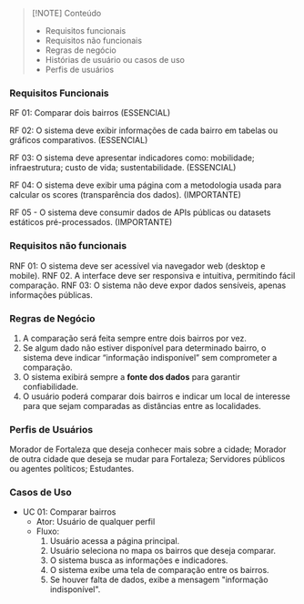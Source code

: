 
> [!NOTE] Conteúdo
> - Requisitos funcionais
> - Requisitos não funcionais
> - Regras de negócio
> - Histórias de usuário ou casos de uso
> - Perfis de usuários

### Requisitos Funcionais

RF 01: Comparar dois bairros (ESSENCIAL)

RF 02: O sistema deve exibir informações de cada bairro em tabelas ou gráficos comparativos. (ESSENCIAL)

RF 03: O sistema deve apresentar indicadores como: mobilidade; infraestrutura; custo de vida; sustentabilidade. (ESSENCIAL)

RF 04:  O sistema deve exibir uma página com a metodologia usada para calcular os scores (transparência dos dados). (IMPORTANTE)

RF 05 - O sistema deve consumir dados de APIs públicas ou datasets estáticos pré-processados. (IMPORTANTE)

### Requisitos não funcionais

RNF 01: O sistema deve ser acessível via navegador web (desktop e mobile).
RNF 02. A interface deve ser responsiva e intuitiva, permitindo fácil comparação.
RNF 03: O sistema não deve expor dados sensíveis, apenas informações públicas.

### Regras de Negócio

1. A comparação será feita sempre entre dois bairros por vez.
2. Se algum dado não estiver disponível para determinado bairro, o sistema deve indicar “informação indisponível” sem comprometer a comparação.
3. O sistema exibirá sempre a **fonte dos dados** para garantir confiabilidade.
4. O usuário poderá comparar dois bairros e indicar um local de interesse para que sejam comparadas as distâncias entre as localidades.

### Perfis de Usuários

Morador de Fortaleza que deseja conhecer mais sobre a cidade;
Morador de outra cidade que deseja se mudar para Fortaleza;
Servidores públicos ou agentes políticos;
Estudantes.

### Casos de Uso

- UC 01: Comparar bairros
	- Ator: Usuário de qualquer perfil
	- Fluxo:
		1. Usuário acessa a página principal.
		2. Usuário seleciona no mapa os bairros que deseja comparar.
		3. O sistema busca as informações e indicadores.
		4. O sistema exibe uma tela de comparação entre os bairros.
		5. Se houver falta de dados, exibe a mensagem "informação indisponível".
